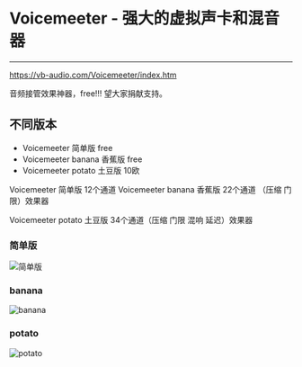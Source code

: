 # Voicemeeter - 强大的虚拟声卡和混音器

---

https://vb-audio.com/Voicemeeter/index.htm

音频接管效果神器，free!!! 望大家捐献支持。



## 不同版本

- Voicemeeter 简单版 free
- Voicemeeter banana 香蕉版 free
- Voicemeeter potato   土豆版 10欧

Voicemeeter 简单版  12个通道
Voicemeeter banana 香蕉版 22个通道 （压缩 门限）效果器

Voicemeeter potato 土豆版 34个通道（压缩 门限 混响 延迟）效果器

### 简单版

![简单版](https://vb-audio.com/Voicemeeter/VoicemeeterAudioMixer.jpg)

### banana

![banana](https://vb-audio.com/Voicemeeter/VoicemeeterBananaMixer.jpg)

### potato

![potato](https://vb-audio.com/Voicemeeter/VoicemeeterPotato.jpg)

